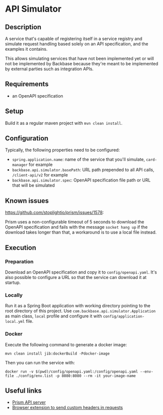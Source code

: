 # API Simulator

## Description

A service that's capable of registering itself in a service registry and simulate request handling based solely
on an API specification, and the examples it contains.

This allows simulating services that have not been implemented yet or will not be implemented by Backbase because
they're meant to be implemented by external parties such as integration APIs.

## Requirements

- an OpenAPI specification

## Setup

Build it as a regular maven project with `mvn clean install`.

## Configuration

Typically, the following properties need to be configured:

- `spring.application.name`: name of the service that you'll simulate, `card-manager` for example
- `backbase.api.simulator.basePath`: URL path prepended to all API calls, `/client-api/v2` for example
- `backbase.api.simulator.spec`: OpenAPI specification file path or URL that will be simulated

## Known issues

https://github.com/stoplightio/prism/issues/1578:

Prism uses a non-configurable timeout of 5 seconds to download the OpenAPI specification and fails with the message
`socket hang up` if the download takes longer than that, a workaround is to use a local file instead.

## Execution

### Preparation

Download an OpenAPI specification and copy it to `config/openapi.yaml`.
It's also possible to configure a URL so that the service can download it at startup.

### Locally

Run it as a Spring Boot application with working directory pointing to the root directory of this project.
Use `com.backbase.api.simulator.Application` as main class, `local` profile and configure it with
`config/application-local.yml` file.

### Docker

Execute the following command to generate a docker image:

`mvn clean install jib:dockerBuild -Pdocker-image`

Then you can run the service with:

`docker run -v $(pwd)/config/openapi.yaml:/config/openapi.yaml --env-file ./config/env.list -p 8080:8080 --rm -it your-image-name`

## Useful links

- [Prism API server](https://github.com/stoplightio/prism)
- [Browser extension to send custom headers in requests](https://bewisse.com/modheader/)
